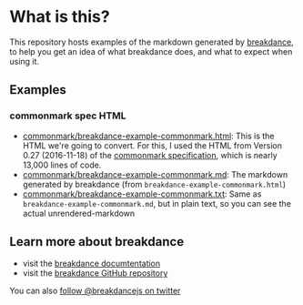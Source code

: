 # What is this?

This repository hosts examples of the markdown generated by [breakdance](http://breakdance.io/index.html), to help you get an idea of what breakdance does, and what to expect when using it.

## Examples

### commonmark spec HTML

- [commonmark/breakdance-example-commonmark.html](commonmark/breakdance-example-commonmark.html): This is the HTML we're going to convert. For this, I used the HTML from Version 0.27 (2016-11-18) of the [commonmark specification](http://spec.commonmark.org/0.27/), which is nearly 13,000 lines of code.
- [commonmark/breakdance-example-commonmark.md](commonmark/breakdance-example-commonmark.md): The markdown generated by breakdance (from `breakdance-example-commonmark.html`)
- [commonmark/breakdance-example-commonmark.txt](commonmark/breakdance-example-commonmark.txt): Same as `breakdance-example-commonmark.md`, but in plain text, so you can see the actual unrendered-markdown


## Learn more about breakdance

- visit the [breakdance documtentation](http://breakdance.io/)
- visit the [breakdance GitHub repository](https://github.com/breakdance/breakdance)

You can also [follow @breakdancejs on twitter](https://twitter.com/breakdancejs)
